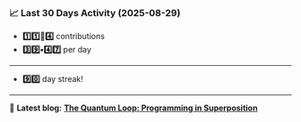 <!--START_STATS-->
### 📈 Last 30 Days Activity (2025-08-29)  
- **1️⃣1️⃣🎱4️⃣** contributions  
- **3️⃣9️⃣•4️⃣7️⃣** per day
---
- **9️⃣0️⃣** day streak!
---
📝 **Latest blog:** [**The Quantum Loop: Programming in Superposition**](https://andriak.com/blog/quantum-loop)
<!--END_STATS-->
